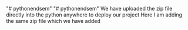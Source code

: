 "# pythonendsem" 
"# pythonendsem" 
We have uploaded the zip file directly into the python anywhere to deploy our project
Here I am adding the same zip file which we have added
